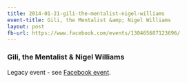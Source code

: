 ```yaml
---
title: 2014-01-21-gili-the-mentalist-nigel-williams
event-title: Gili, the Mentalist &amp; Nigel Williams
layout: post
fb-url: https://www.facebook.com/events/130465687123696/
---
```

<h3>Gili, the Mentalist &amp; Nigel Williams</h3>
Legacy event - see <a href="https://www.facebook.com/events/130465687123696/">Facebook event</a>.